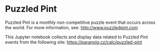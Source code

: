 # Puzzled Pint

Puzzled Pint is a monthly non-competitive puzzle event that occurs across the world. For more information, see: http://www.puzzledpint.com

This Jupyter notebook collects and display data related to Puzzled Pint events from the following site: https://paranoiq.cz/calc/puzzled-pint 
